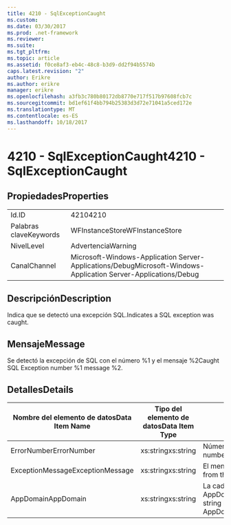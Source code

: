 ```yaml
---
title: 4210 - SqlExceptionCaught
ms.custom: 
ms.date: 03/30/2017
ms.prod: .net-framework
ms.reviewer: 
ms.suite: 
ms.tgt_pltfrm: 
ms.topic: article
ms.assetid: f0ce8af3-eb4c-48c8-b3d9-dd2f94b5574b
caps.latest.revision: "2"
author: Erikre
ms.author: erikre
manager: erikre
ms.openlocfilehash: a3fb3c780b80172db8770e717f517b97608fcb7c
ms.sourcegitcommit: bd1ef61f4bb794b25383d3d72e71041a5ced172e
ms.translationtype: MT
ms.contentlocale: es-ES
ms.lasthandoff: 10/18/2017
---
```

# <a name="4210---sqlexceptioncaught"></a><span data-ttu-id="47424-102">4210 - SqlExceptionCaught</span><span class="sxs-lookup"><span data-stu-id="47424-102">4210 - SqlExceptionCaught</span></span>
## <a name="properties"></a><span data-ttu-id="47424-103">Propiedades</span><span class="sxs-lookup"><span data-stu-id="47424-103">Properties</span></span>  
  
|||  
|-|-|  
|<span data-ttu-id="47424-104">Id.</span><span class="sxs-lookup"><span data-stu-id="47424-104">ID</span></span>|<span data-ttu-id="47424-105">4210</span><span class="sxs-lookup"><span data-stu-id="47424-105">4210</span></span>|  
|<span data-ttu-id="47424-106">Palabras clave</span><span class="sxs-lookup"><span data-stu-id="47424-106">Keywords</span></span>|<span data-ttu-id="47424-107">WFInstanceStore</span><span class="sxs-lookup"><span data-stu-id="47424-107">WFInstanceStore</span></span>|  
|<span data-ttu-id="47424-108">Nivel</span><span class="sxs-lookup"><span data-stu-id="47424-108">Level</span></span>|<span data-ttu-id="47424-109">Advertencia</span><span class="sxs-lookup"><span data-stu-id="47424-109">Warning</span></span>|  
|<span data-ttu-id="47424-110">Canal</span><span class="sxs-lookup"><span data-stu-id="47424-110">Channel</span></span>|<span data-ttu-id="47424-111">Microsoft-Windows-Application Server-Applications/Debug</span><span class="sxs-lookup"><span data-stu-id="47424-111">Microsoft-Windows-Application Server-Applications/Debug</span></span>|  
  
## <a name="description"></a><span data-ttu-id="47424-112">Descripción</span><span class="sxs-lookup"><span data-stu-id="47424-112">Description</span></span>  
 <span data-ttu-id="47424-113">Indica que se detectó una excepción SQL.</span><span class="sxs-lookup"><span data-stu-id="47424-113">Indicates a SQL exception was caught.</span></span>  
  
## <a name="message"></a><span data-ttu-id="47424-114">Mensaje</span><span class="sxs-lookup"><span data-stu-id="47424-114">Message</span></span>  
 <span data-ttu-id="47424-115">Se detectó la excepción de SQL con el número %1 y el mensaje %2</span><span class="sxs-lookup"><span data-stu-id="47424-115">Caught SQL Exception number %1 message %2.</span></span>  
  
## <a name="details"></a><span data-ttu-id="47424-116">Detalles</span><span class="sxs-lookup"><span data-stu-id="47424-116">Details</span></span>  
  
|<span data-ttu-id="47424-117">Nombre del elemento de datos</span><span class="sxs-lookup"><span data-stu-id="47424-117">Data Item Name</span></span>|<span data-ttu-id="47424-118">Tipo del elemento de datos</span><span class="sxs-lookup"><span data-stu-id="47424-118">Data Item Type</span></span>|<span data-ttu-id="47424-119">Descripción</span><span class="sxs-lookup"><span data-stu-id="47424-119">Description</span></span>|  
|--------------------|--------------------|-----------------|  
|<span data-ttu-id="47424-120">ErrorNumber</span><span class="sxs-lookup"><span data-stu-id="47424-120">ErrorNumber</span></span>|<span data-ttu-id="47424-121">xs:string</span><span class="sxs-lookup"><span data-stu-id="47424-121">xs:string</span></span>|<span data-ttu-id="47424-122">Número del error de SQL.</span><span class="sxs-lookup"><span data-stu-id="47424-122">The SQL error number.</span></span>|  
|<span data-ttu-id="47424-123">ExceptionMessage</span><span class="sxs-lookup"><span data-stu-id="47424-123">ExceptionMessage</span></span>|<span data-ttu-id="47424-124">xs:string</span><span class="sxs-lookup"><span data-stu-id="47424-124">xs:string</span></span>|<span data-ttu-id="47424-125">El mensaje de la excepción SQL.</span><span class="sxs-lookup"><span data-stu-id="47424-125">The message from the SQL exception.</span></span>|  
|<span data-ttu-id="47424-126">AppDomain</span><span class="sxs-lookup"><span data-stu-id="47424-126">AppDomain</span></span>|<span data-ttu-id="47424-127">xs:string</span><span class="sxs-lookup"><span data-stu-id="47424-127">xs:string</span></span>|<span data-ttu-id="47424-128">La cadena devuelta por AppDomain.CurrentDomain.FriendlyName.</span><span class="sxs-lookup"><span data-stu-id="47424-128">The string returned by AppDomain.CurrentDomain.FriendlyName.</span></span>|

